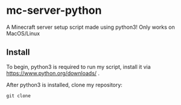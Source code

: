 # mc-server-python
A Minecraft server setup script made using python3!
Only works on MacOS/Linux

## Install

To begin, python3 is required to run my script, install it via https://www.python.org/downloads/ .
<p>After python3 is installed, clone my repository:</p>
<code>git clone</code> 
